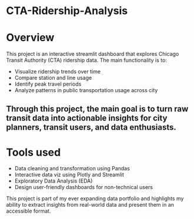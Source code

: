 # CTA-Ridership-Analysis
# Overview
This project is an interactive streamlit dashboard that explores Chicago Transit Authority (CTA) ridership data. The main functionality is to:
* Visualize ridership trends over time
* Compare station and line usage
* Identify peak travel periods
* Analyze patterns in public transportation usage across city

Through this project, the main goal is to turn raw transit data into actionable insights for city planners, transit users, and data enthusiasts.
---

# Tools used

- Data cleaning and transformation using Pandas
- Interactive data viz using Plotly and Streamlit
- Exploratory Data Analysis (EDA)
- Design user-friendly dashboards for non-technical users

This project is part of my ever expanding data portfolio and highlights my ability to extract insights from real-world data and present them in an accessible format.

